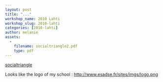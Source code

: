 ```yaml
---
layout: post
title: "..."
workshop_name: 2010 Lahti
workshop_slug: 2010-lahti
categories: [2010-lahti]
author: melanie 
assets:
  -
    filename: socialtriangle2.pdf
    type: pdf
---
```

<a href="http://workshops.nodebox.net/2010/wp-content/uploads/socialtriangle2.pdf">socialtriangle</a>

Looks like the logo of my school : http://www.esadse.fr/sites/imgs/logo.png
